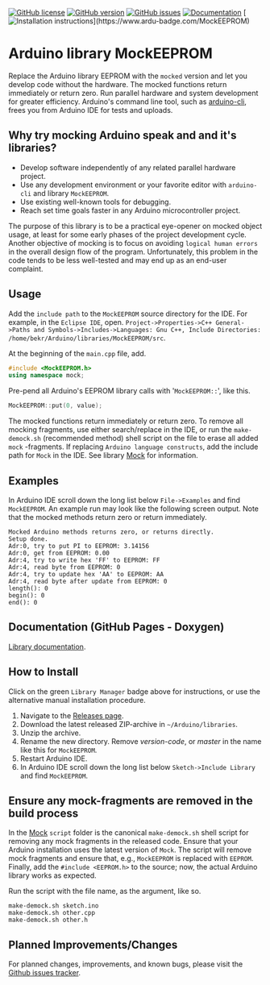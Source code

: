 [![GitHub license](https://img.shields.io/github/license/berrak/MockEEPROM.svg?logo=gnu&logoColor=ffffff)](https://github.com/berrak/MockEEPROM/blob/master/LICENSE)
[![GitHub version](https://img.shields.io/github/release/berrak/MockEEPROM.svg?logo=github&logoColor=ffffff)](https://github.com/berrak/MockEEPROM/releases/latest)
[![GitHub issues](https://img.shields.io/github/issues/berrak/MockEEPROM.svg?logo=github&logoColor=ffffff)](https://github.com/berrak/MockEEPROM/issues)
[![Documentation](https://img.shields.io/badge/documentation-doxygen-green.svg)](https://berrak.github.io/MockEEPROM/classmock_1_1MockEEPROM.html)
[![Installation instructions](https://www.ardu-badge.com/badge/MockEEPROM.svg?)](https://www.ardu-badge.com/MockEEPROM)

# Arduino library MockEEPROM
Replace the Arduino library EEPROM with the `mocked` version and let you develop code without the hardware. The mocked functions return immediately or return zero. Run parallel hardware and system development for greater efficiency. Arduino's command line tool, such as [arduino-cli](https://github.com/arduino/arduino-cli), frees you from Arduino IDE for tests and uploads.

## Why try mocking Arduino speak and and it's libraries?

- Develop software independently of any related parallel hardware project.
- Use any development environment or your favorite editor with `arduino-cli` and library `MockEEPROM`.
- Use existing well-known tools for debugging.
- Reach set time goals faster in any Arduino microcontroller project.

The purpose of this library is to be a practical eye-opener on mocked object usage, at least for some early phases of the project development cycle. Another objective of mocking is to focus on avoiding `logical human errors` in the overall design flow of the program. Unfortunately, this problem in the code tends to be less well-tested and may end up as an end-user complaint.

## Usage

Add the `include path` to the `MockEEPROM` source directory for the IDE. For example, in the `Eclipse IDE`, open.
`Project->Properties->C++ General->Paths and Symbols->Includes->Languages: Gnu C++, Include Directories: /home/bekr/Arduino/libraries/MockEEPROM/src`.

At the beginning of the `main.cpp` file, add.
```cpp
#include <MockEEPROM.h>
using namespace mock;
```
Pre-pend all Arduino's EEPROM library calls with '`MockEEPROM::`', like this.

```cpp
MockEEPROM::put(0, value);
```
The mocked functions return immediately or return zero. To remove all mocking fragments, use either search/replace in the IDE, or run the `make-demock.sh` (recommended method) shell script on the file to erase all added `mock` -fragments. If replacing `Arduino language constructs`, add the include path for `Mock` in the IDE. See library [Mock](https://github.com/berrak/Mock/) for information.


## Examples

In Arduino IDE scroll down the long list below `File->Examples` and find `MockEEPROM`. An example run may look like the following screen output. Note that the mocked methods return zero or return immediately.

```
Mocked Arduino methods returns zero, or returns directly.
Setup done.
Adr:0, try to put PI to EEPROM: 3.14156
Adr:0, get from EEPROM: 0.00
Adr:4, try to write hex 'FF' to EEPROM: FF
Adr:4, read byte from EEPROM: 0
Adr:4, try to update hex 'AA' to EEPROM: AA
Adr:4, read byte after update from EEPROM: 0
length(): 0
begin(): 0
end(): 0
```

## Documentation (GitHub Pages - Doxygen)

[Library documentation](https://berrak.github.io/MockEEPROM/classmock_1_1MockEEPROM.html).

## How to Install

Click on the green `Library Manager` badge above for instructions,
or use the alternative manual installation procedure.

1. Navigate to the [Releases page](https://github.com/berrak/MockEEPROM/releases).
1. Download the latest released ZIP-archive in `~/Arduino/libraries`.
1. Unzip the archive.
1. Rename the new directory. Remove *version-code*, or *master* in the name like this for `MockEEPROM`.
1. Restart Arduino IDE.
1. In Arduino IDE scroll down the long list below `Sketch->Include Library` and find `MockEEPROM`.

## Ensure any mock-fragments are removed in the build process

In the [Mock](https://github.com/berrak/Mock) `script` folder is the canonical `make-demock.sh` shell script for removing any mock fragments in the released code. Ensure that your Arduino installation uses the latest version of `Mock`. The script will remove mock fragments and ensure that, e.g., `MockEEPROM` is replaced with `EEPROM`. Finally, add the `#include <EEPROM.h>` to the source; now, the actual Arduino library works as expected.

Run the script with the file name, as the argument, like so.
```
make-demock.sh sketch.ino
make-demock.sh other.cpp
make-demock.sh other.h
```

## Planned Improvements/Changes

For planned changes, improvements, and known bugs, please visit the [Github issues tracker](https://github.com/berrak/MockEEPROM/issues).

